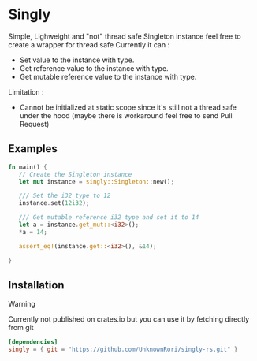 # Singly

Simple, Lighweight and "not" thread safe Singleton instance feel free to create a wrapper for thread safe
Currently it can :

 * Set value to the instance with type.
 * Get reference value to the instance with type.
 * Get mutable reference value to the instance with type.

Limitation :

  * Cannot be initialized at static scope since it's still not a thread safe under the hood
  (maybe there is workaround feel free to send Pull Request)

## Examples

```rs
fn main() {
   // Create the Singleton instance
   let mut instance = singly::Singleton::new();

   /// Set the i32 type to 12
   instance.set(12i32);

   /// Get mutable reference i32 type and set it to 14
   let a = instance.get_mut::<i32>();
   *a = 14;

   assert_eq!(instance.get::<i32>(), &14);

}
```

## Installation

> [!WARNING]
> Currently not published on crates.io but you can use it by fetching directly from git

```toml
[dependencies]
singly = { git = "https://github.com/UnknownRori/singly-rs.git" }
```
